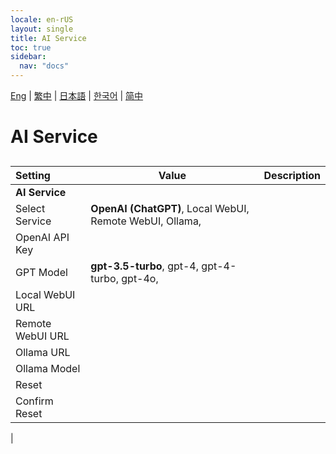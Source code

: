 ```yaml
---
locale: en-rUS
layout: single
title: AI Service
toc: true
sidebar:
  nav: "docs"
---
```

[Eng](/dancexr/menu/2025.4/chat/ai_service) | [繁中](/tw/dancexr/menu/2025.4/chat/ai_service) | [日本語](/jp/dancexr/menu/2025.4/chat/ai_service) | [한국어](/kr/dancexr/menu/2025.4/chat/ai_service) | [简中](/zh/dancexr/menu/2025.4/chat/ai_service)

# AI Service

## 

| Setting | Value | Description |
| :--- | --- | :--- |
|**AI Service** | | 
| Select Service |  **OpenAI (ChatGPT)**,  Local WebUI,  Remote WebUI,  Ollama,  |  |
| OpenAI API Key || 
| GPT Model |  **gpt-3.5-turbo**,  gpt-4,  gpt-4-turbo,  gpt-4o,  |  |
| Local WebUI URL || 
| Remote WebUI URL || 
| Ollama URL || 
| Ollama Model || 
| Reset || 
| Confirm Reset || 
|

